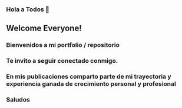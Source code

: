 ### Hola a Todos 👋 
## Welcome Everyone!

### Bienvenidos a mi portfolio / repositorio
### Te invito a seguir conectado conmigo.

### En mis publicaciones comparto parte de mi trayectoria y experiencia ganada de crecimiento personal y profesional
### Saludos
